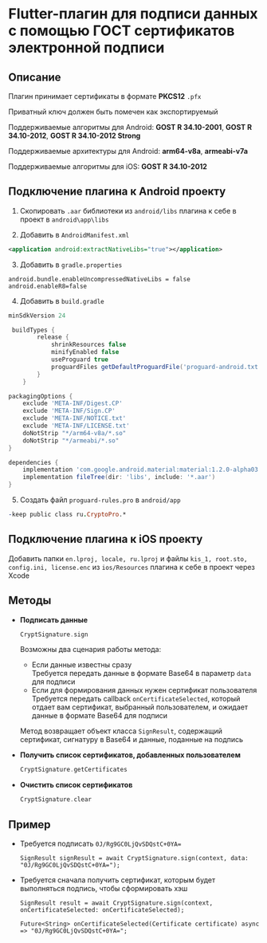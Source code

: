 # Flutter-плагин для подписи данных с помощью ГОСТ сертификатов электронной подписи

## Описание
Плагин принимает сертификаты в формате __PKCS12__ ```.pfx```

Приватный ключ должен быть помечен как экспортируемый

Поддерживаемые алгоритмы для Android: __GOST R 34.10-2001__, __GOST R 34.10-2012__, __GOST R 34.10-2012 Strong__

Поддерживаемые архитектуры для Android: __arm64-v8a__, __armeabi-v7a__

Поддерживаемые алгоритмы для iOS: __GOST R 34.10-2012__


## Подключение плагина к Android проекту
1. Скопировать ```.aar``` библиотеки из ```android/libs``` плагина к себе в проект в ```android\app\libs```

2. Добавить в ```AndroidManifest.xml``` 
```xml
<application android:extractNativeLibs="true"></application>
```

3. Добавить в ```gradle.properties```
```properties
android.bundle.enableUncompressedNativeLibs = false
android.enableR8=false
```

4. Добавить в ```build.gradle```
```gradle
minSdkVersion 24

 buildTypes {
        release {
            shrinkResources false
            minifyEnabled false
            useProguard true
            proguardFiles getDefaultProguardFile('proguard-android.txt'), 'proguard-rules.pro'
        }
    }

packagingOptions {
    exclude 'META-INF/Digest.CP'
    exclude 'META-INF/Sign.CP'
    exclude 'META-INF/NOTICE.txt'
    exclude 'META-INF/LICENSE.txt'
    doNotStrip "*/arm64-v8a/*.so"
    doNotStrip "*/armeabi/*.so"
}

dependencies {
    implementation 'com.google.android.material:material:1.2.0-alpha03'
    implementation fileTree(dir: 'libs', include: '*.aar')
}
```

5. Создать файл ```proguard-rules.pro``` в ```android/app```
```pro
-keep public class ru.CryptoPro.*
```

## Подключение плагина к iOS проекту
Добавить папки ```en.lproj, locale, ru.lproj``` и файлы ```kis_1, root.sto, config.ini, license.enc``` из ```ios/Resources``` плагина к себе в проект через Xcode

## Методы
* __Подписать данные__
    ```dart
    CryptSignature.sign
    ```
    Возможны два сценария работы метода:<br>
    * Если данные известны сразу <br>
        Требуется передать данные в формате Base64 в параметр ```data``` для подписи
    * Если для формирования данных нужен сертификат пользователя <br>
        Требуется передать сallback ```onCertificateSelected```, который отдает вам сертификат, выбранный пользователем, и ожидает данные в формате Base64 для подписи<br>

    Метод возвращает объект класса ```SignResult```, содержащий сертификат, сигнатуру в Base64 и данные, поданные на подпись


* __Получить список сертификатов, добавленных пользователем__
    ```dart
    CryptSignature.getCertificates
    ```
* __Очистить список сертификатов__
    ```dart
    CryptSignature.clear
    ```

## Пример
* Требуется подписать ```0J/Rg9GC0LjQvSDQstC+0YA=```
    ```
    SignResult signResult = await CryptSignature.sign(context, data: "0J/Rg9GC0LjQvSDQstC+0YA=");
    ```

* Требуется сначала получить сертификат, которым будет выполняться подпись, чтобы сформировать хэш
    ```
    SignResult result = await CryptSignature.sign(context, onCertificateSelected: onCertificateSelected);
    ```
    ```
    Future<String> onCertificateSelected(Certificate certificate) async => "0J/Rg9GC0LjQvSDQstC+0YA=";
    ```
